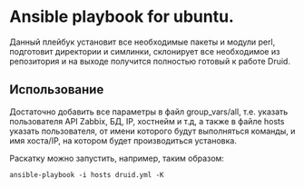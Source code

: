 Ansible playbook for ubuntu.
===========================

Данный плейбук установит все необходимые пакеты и модули perl, подготовит директории и симлинки, склонирует все необходимое из репозитория и на выходе получится полностью готовый к работе Druid.


Использование
-------------

Достаточно добавить все параметры в файл group_vars/all, т.е. указать пользователя API Zabbix, БД, IP, хостнейм и т.д, а также в файле hosts указать пользователя, от имени которого будут выполняться команды, и имя хоста/IP, на котором будет производиться установка.

Раскатку можно запустить, например, таким образом:

	ansible-playbook -i hosts druid.yml -K
